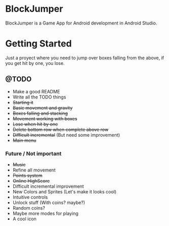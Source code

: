 # BlockJumper
BlockJumper is a Game App for Android development in Android Studio. 

# Getting Started
Just a proyect where you need to jump over boxes falling from the above, if you get hit by one, you lose.

## @TODO
- Make a good README
- Write all the TODO things
- ~~Starting it~~
- ~~Basic movement and gravity~~
- ~~Boxes falling and stacking~~
- ~~Movement working with boxes~~
- ~~Lose when hit by one~~
- ~~Delete bottom row when complete above row~~
- ~~Difficult incremental~~ (But need some improvement)
- ~~Main menu~~

### Future / Not important
- ~~Music~~
- Refine all movement
- ~~Points system~~
- ~~Online HighScore~~
- Difficult incremental improvement
- New Colors and Sprites (Let's make it looks cool)
- Intuitive controls
- Unlock stuff (With coins? maybe?)
- Random coins?
- Maybe more modes for playing
- A cool icon
